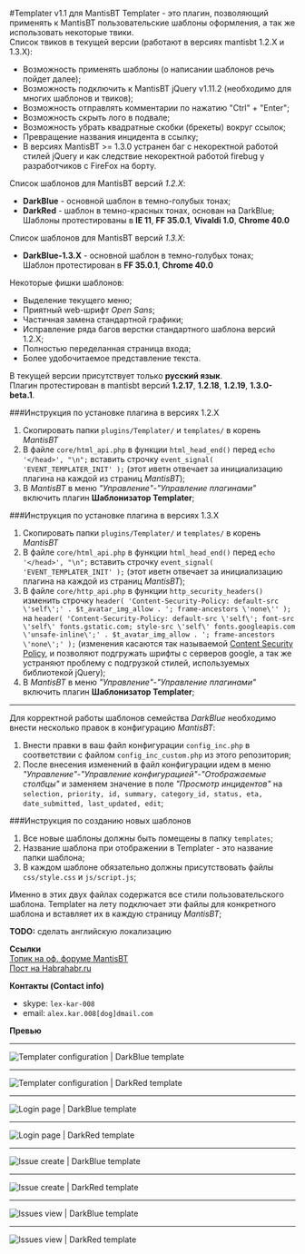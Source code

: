 #Templater v1.1 для MantisBT
Templater - это плагин, позволяющий применять к MantisBT пользовательские шаблоны оформления, а так же использовать некоторые твики.  
Список твиков в текущей версии (работают в версиях mantisbt 1.2.X и 1.3.X):  
* Возможность применять шаблоны (о написании шаблонов речь пойдет далее);  
* Возможность подключить к MantisBT jQuery v1.11.2 (необходимо для многих шаблонов и твиков);
* Возможность отправлять комментарии по нажатию "Ctrl" + "Enter";
* Возможность скрыть лого в подвале;
* Возможность убрать квадратные скобки (брекеты) вокруг ссылок;
* Превращение названия инцидента в ссылку;
* В версиях MantisBT >= 1.3.0 устранен баг с некоректной работой стилей jQuery и как следствие некоректной работой firebug у разработчиков с FireFox на борту.

Список шаблонов для MantisBT версий *1.2.X*:  
* **DarkBlue** - основной шаблон в темно-голубых тонах;  
* **DarkRed** - шаблон в темно-красных тонах, основан на DarkBlue;  
Шаблоны протестированы в **IE 11**, **FF 35.0.1**, **Vivaldi 1.0**, **Chrome 40.0**

Список шаблонов для MantisBT версий *1.3.X*:  
* **DarkBlue-1.3.X** - основной шаблон в темно-голубых тонах;  
Шаблон протестирован в **FF 35.0.1**, **Chrome 40.0**

Некоторые фишки шаблонов:  
* Выделение текущего меню;  
* Приятный web-шрифт *Open Sans*;
* Частичная замена стандартной графики;
* Исправление ряда багов верстки стандартного шаблона версий 1.2.Х;
* Полностью переделанная страница входа;
* Более удобочитаемое представление текста.


В текущей версии присутствует только **русский язык**.   
Плагин протестирован в mantisbt версий **1.2.17**, **1.2.18**, **1.2.19**, **1.3.0-beta.1**.


###Инструкция по установке плагина в версиях 1.2.X

1. Скопировать папки `plugins/Templater/` и `templates/` в корень *MantisBT*
2. В файле `core/html_api.php` в  функции `html_head_end()` перед `echo '</head>', "\n";` вставить строчку `event_signal( 'EVENT_TEMPLATER_INIT' );` (этот иветн отвечает за инициализацию плагина на каждой из страниц *MantisBT*);
3. В *MantisBT* в меню *"Управление"-"Управление плагинами"* включить плагин **Шаблонизатор Templater**;   

###Инструкция по установке плагина в версиях 1.3.X

1. Скопировать папки `plugins/Templater/` и `templates/` в корень *MantisBT*
2. В файле `core/html_api.php` в  функции `html_head_end()` перед `echo '</head>', "\n";` вставить строчку `event_signal( 'EVENT_TEMPLATER_INIT' );` (этот иветн отвечает за инициализацию плагина на каждой из страниц *MantisBT*);
3. В файле `core/http_api.php` в функции `http_security_headers()` изменить строчку `header( 'Content-Security-Policy: default-src \'self\';' . $t_avatar_img_allow . '; frame-ancestors \'none\'' );` на `header( 'Content-Security-Policy: default-src \'self\'; font-src \'self\' fonts.gstatic.com; style-src \'self\' fonts.googleapis.com \'unsafe-inline\';' . $t_avatar_img_allow . '; frame-ancestors \'none\';' );` (изменения касаются так называемой [Content Security Policy](http://habrahabr.ru/company/yandex/blog/206508/), и позволяют подгружать шрифты с серверов google, а так же устраняют проблему с подгрузкой стилей, используемых библиотекой jQuery);
4. В *MantisBT* в меню *"Управление"-"Управление плагинами"* включить плагин **Шаблонизатор Templater**;   

***

Для корректной работы шаблонов семейства *DarkBlue* необходимо внести несколько правок в конфигурацию *MantisBT*:  

1. Внести правки в ваш файл конфигурации `config_inc.php` в соответствии с файлом `config_inc_custom.php` из этого репозитория; 
2. После внесения изменений в файл конфигурации идем в меню *"Управление"-"Управление конфигурацией"-"Отображаемые столбцы"* и заменяем значение в поле *"Просмотр инцидентов"* на `selection, priority, id, summary, category_id, status, eta, date_submitted, last_updated, edit`;
	
###Инструкция по созданию новых шаблонов  

1. Все новые шаблоны должны быть помещены в папку `templates`;
2. Название шаблона при отображении в Templater - это название папки шаблона;
3. В каждом шаблоне обязательно должны присутствовать файлы `css/style.css` и `js/script.js`; 

Именно в этих двух файлах содержатся все стили пользовательского шаблона. Templater на лету подключает эти файлы для конкретного шаблона и вставляет их в каждую страницу *MantisBT*;  


**TODO:** сделать английскую локализацию

**Ссылки**  
[Топик на оф. форуме MantisBT](https://www.mantisbt.org/forums/viewtopic.php?f=11&t=22909&e=0)   
[Пост на Habrahabr.ru](http://habrahabr.ru/post/249367/)  

**Контакты (Contact info)**
* skype: `lex-kar-008` 
* email: `alex.kar.008[dog]dmail.com`  

**Превью**  
***
![Templater configuration | DarkBlue template](http://habrastorage.org/files/bab/28d/3ac/bab28d3ac5344d6e921d4adaf0e45a58.JPG)
***
![Templater configuration | DarkRed template](http://habrastorage.org/files/f64/a22/1b7/f64a221b7ed64a3e9fd297c31957c87f.JPG)
***
![Login page | DarkBlue template](http://habrastorage.org/files/876/355/d67/876355d6729b4e9e86f97b1c286db42b.JPG)
***
![Login page | DarkRed template](http://habrastorage.org/files/29d/7c1/9f3/29d7c19f3d5041a897d128ec87521785.JPG)
***
![Issue create | DarkBlue template](http://habrastorage.org/files/430/e4b/378/430e4b378cf0480682507c15f1d8f006.JPG)
***
![Issue create | DarkRed template](http://habrastorage.org/files/90b/ed6/6be/90bed66be36243b08fd0b6a3fe850db4.JPG)
***
![Issues view | DarkBlue template](http://habrastorage.org/files/3ca/7bc/978/3ca7bc97857844898901e1567d5c278c.JPG)
***
![Issues view | DarkRed template](http://habrastorage.org/files/5fd/372/e8a/5fd372e8a28d4e709fed9f520fedc51b.JPG)
